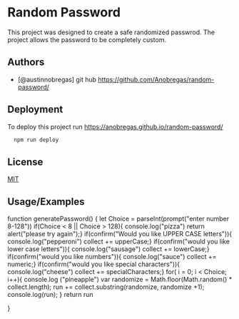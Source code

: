 # Random Password

This project was designed to create a safe randomized passwrod. The project allows the password to be completely custom. 


## Authors

- [@austinnobregas] git hub https://github.com/Anobregas/random-password/

## Deployment

To deploy this project run
https://anobregas.github.io/random-password/
```bash
  npm run deploy
```


## License

[MIT](https://choosealicense.com/licenses/mit/)


## Usage/Examples

function generatePassword() {
  let Choice = parseInt(prompt("enter number 8-128"))
  if(Choice < 8 || Choice > 128){
    console.log("pizza")
    return alert("please try again");}
  if(confirm("Would you like UPPER CASE letters")){
    console.log("pepperoni")
    collect += upperCase;}
  if(confirm("would you like lower case letters")){
    console.log("sausage")
    collect += lowerCase;}
  if(confirm("would you like numbers")){
    console.log("sauce")
    collect += numeric;}
  if(confirm("would you like special characters")){
    console.log("cheese")
    collect += specialCharacters;}
    for( i = 0; i < Choice; i++){
      console.log ("pineapple")
      var randomize = Math.floor(Math.random() * collect.length);
      run += collect.substring(randomize, randomize +1);
      console.log(run);
  }
  return run

}

